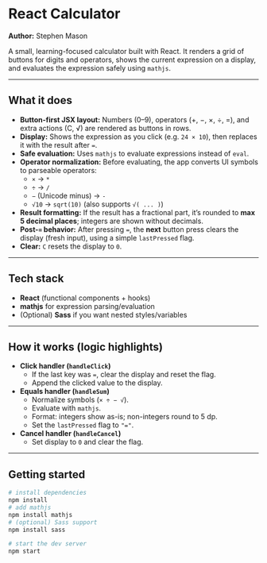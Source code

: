 # React Calculator

**Author:** Stephen Mason

A small, learning-focused calculator built with React. It renders a grid of buttons for digits and operators, shows the current expression on a display, and evaluates the expression safely using `mathjs`.

---

## What it does

- **Button-first JSX layout:** Numbers (0–9), operators (+, −, ×, ÷, =), and extra actions (C, √) are rendered as buttons in rows.
- **Display:** Shows the expression as you click (e.g. `24 × 10`), then replaces it with the result after `=`.
- **Safe evaluation:** Uses `mathjs` to evaluate expressions instead of `eval`.
- **Operator normalization:** Before evaluating, the app converts UI symbols to parseable operators:
  - `×` → `*`
  - `÷` → `/`
  - `−` (Unicode minus) → `-`
  - `√10` → `sqrt(10)` (also supports `√( ... )`)
- **Result formatting:** If the result has a fractional part, it’s rounded to **max 5 decimal places**; integers are shown without decimals.
- **Post-`=` behavior:** After pressing `=`, the **next** button press clears the display (fresh input), using a simple `lastPressed` flag.
- **Clear:** `C` resets the display to `0`.

---

## Tech stack

- **React** (functional components + hooks)
- **mathjs** for expression parsing/evaluation
- (Optional) **Sass** if you want nested styles/variables

---

## How it works (logic highlights)

- **Click handler (`handleClick`)**
  - If the last key was `=`, clear the display and reset the flag.
  - Append the clicked value to the display.
- **Equals handler (`handleSum`)**
  - Normalize symbols (`× ÷ − √`).
  - Evaluate with `mathjs`.
  - Format: integers show as-is; non-integers round to 5 dp.
  - Set the `lastPressed` flag to `"="`.
- **Cancel handler (`handleCancel`)**
  - Set display to `0` and clear the flag.

---

## Getting started

```bash
# install dependencies
npm install
# add mathjs
npm install mathjs
# (optional) Sass support
npm install sass

# start the dev server
npm start
